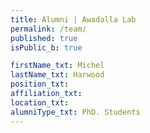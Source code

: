 ```yaml
---
title: Alumni | Awadalla Lab
permalink: /team/
published: true
isPublic_b: true

firstName_txt: Michel
lastName_txt: Harwood
position_txt:
affiliation_txt:
location_txt: 
alumniType_txt: PhD. Students
---
```


